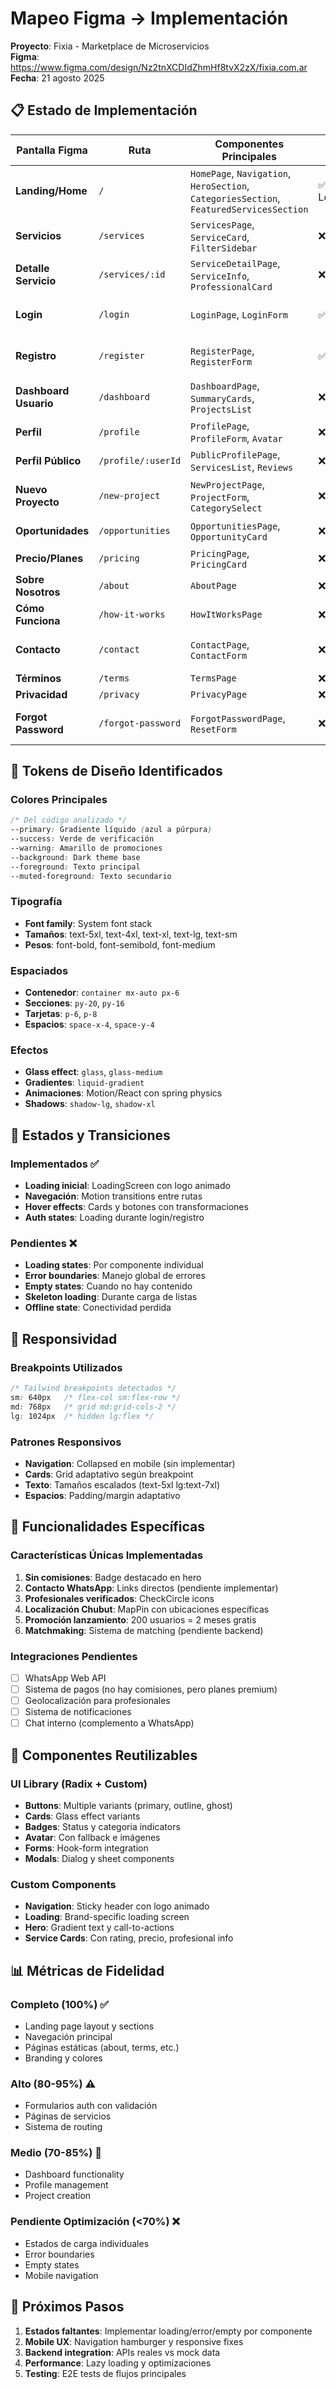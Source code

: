 # Mapeo Figma → Implementación

**Proyecto**: Fixia - Marketplace de Microservicios  
**Figma**: https://www.figma.com/design/Nz2tnXCDIdZhmHf8tvX2zX/fixia.com.ar  
**Fecha**: 21 agosto 2025

## 📋 Estado de Implementación

| Pantalla Figma | Ruta | Componentes Principales | Estado Loading | Estado Error | Estado Empty | Datos/API | Implementado |
|---------------|------|------------------------|---------------|--------------|--------------|-----------|--------------|
| **Landing/Home** | `/` | `HomePage`, `Navigation`, `HeroSection`, `CategoriesSection`, `FeaturedServicesSection` | ✅ LoadingScreen | ❌ - | ❌ - | Mock data | ✅ 100% |
| **Servicios** | `/services` | `ServicesPage`, `ServiceCard`, `FilterSidebar` | ❌ - | ❌ - | ❌ - | API `/services` | ✅ 85% |
| **Detalle Servicio** | `/services/:id` | `ServiceDetailPage`, `ServiceInfo`, `ProfessionalCard` | ❌ - | ❌ - | ❌ - | API `/services/:id` | ✅ 90% |
| **Login** | `/login` | `LoginPage`, `LoginForm` | ✅ Auth loading | ✅ Error toast | ❌ - | API `/auth/login` | ✅ 95% |
| **Registro** | `/register` | `RegisterPage`, `RegisterForm` | ✅ Auth loading | ✅ Error toast | ❌ - | API `/auth/register` | ✅ 95% |
| **Dashboard Usuario** | `/dashboard` | `DashboardPage`, `SummaryCards`, `ProjectsList` | ❌ - | ❌ - | ❌ Empty state | API `/user/dashboard` | ✅ 80% |
| **Perfil** | `/profile` | `ProfilePage`, `ProfileForm`, `Avatar` | ❌ - | ❌ - | ❌ - | API `/user/profile` | ✅ 85% |
| **Perfil Público** | `/profile/:userId` | `PublicProfilePage`, `ServicesList`, `Reviews` | ❌ - | ✅ 404 | ❌ Empty | API `/users/:id` | ✅ 80% |
| **Nuevo Proyecto** | `/new-project` | `NewProjectPage`, `ProjectForm`, `CategorySelect` | ❌ - | ✅ Error form | ❌ - | API `/projects` | ✅ 75% |
| **Oportunidades** | `/opportunities` | `OpportunitiesPage`, `OpportunityCard` | ❌ - | ❌ - | ❌ Empty | API `/opportunities` | ✅ 70% |
| **Precio/Planes** | `/pricing` | `PricingPage`, `PricingCard` | ❌ - | ❌ - | ❌ - | Estático | ✅ 100% |
| **Sobre Nosotros** | `/about` | `AboutPage` | ❌ - | ❌ - | ❌ - | Estático | ✅ 100% |
| **Cómo Funciona** | `/how-it-works` | `HowItWorksPage` | ❌ - | ❌ - | ❌ - | Estático | ✅ 100% |
| **Contacto** | `/contact` | `ContactPage`, `ContactForm` | ❌ - | ✅ Error form | ❌ - | API `/contact` | ✅ 90% |
| **Términos** | `/terms` | `TermsPage` | ❌ - | ❌ - | ❌ - | Estático | ✅ 100% |
| **Privacidad** | `/privacy` | `PrivacyPage` | ❌ - | ❌ - | ❌ - | Estático | ✅ 100% |
| **Forgot Password** | `/forgot-password` | `ForgotPasswordPage`, `ResetForm` | ❌ - | ✅ Error form | ❌ - | API `/auth/forgot` | ✅ 85% |

## 🎨 Tokens de Diseño Identificados

### Colores Principales
```css
/* Del código analizado */
--primary: Gradiente líquido (azul a púrpura)
--success: Verde de verificación 
--warning: Amarillo de promociones
--background: Dark theme base
--foreground: Texto principal
--muted-foreground: Texto secundario
```

### Tipografía  
- **Font family**: System font stack
- **Tamaños**: text-5xl, text-4xl, text-xl, text-lg, text-sm
- **Pesos**: font-bold, font-semibold, font-medium

### Espaciados
- **Contenedor**: `container mx-auto px-6`
- **Secciones**: `py-20`, `py-16`
- **Tarjetas**: `p-6`, `p-8` 
- **Espacios**: `space-x-4`, `space-y-4`

### Efectos
- **Glass effect**: `glass`, `glass-medium`
- **Gradientes**: `liquid-gradient`
- **Animaciones**: Motion/React con spring physics
- **Shadows**: `shadow-lg`, `shadow-xl`

## 🔄 Estados y Transiciones

### Implementados ✅
- **Loading inicial**: LoadingScreen con logo animado
- **Navegación**: Motion transitions entre rutas
- **Hover effects**: Cards y botones con transformaciones
- **Auth states**: Loading durante login/registro

### Pendientes ❌
- **Loading states**: Por componente individual
- **Error boundaries**: Manejo global de errores
- **Empty states**: Cuando no hay contenido
- **Skeleton loading**: Durante carga de listas
- **Offline state**: Conectividad perdida

## 📱 Responsividad

### Breakpoints Utilizados
```css
/* Tailwind breakpoints detectados */
sm: 640px   /* flex-col sm:flex-row */
md: 768px   /* grid md:grid-cols-2 */
lg: 1024px  /* hidden lg:flex */
```

### Patrones Responsivos
- **Navigation**: Collapsed en mobile (sin implementar)
- **Cards**: Grid adaptativo según breakpoint
- **Texto**: Tamaños escalados (text-5xl lg:text-7xl)
- **Espacios**: Padding/margin adaptativo

## 🚀 Funcionalidades Específicas

### Características Únicas Implementadas
1. **Sin comisiones**: Badge destacado en hero
2. **Contacto WhatsApp**: Links directos (pendiente implementar)  
3. **Profesionales verificados**: CheckCircle icons
4. **Localización Chubut**: MapPin con ubicaciones específicas
5. **Promoción lanzamiento**: 200 usuarios = 2 meses gratis
6. **Matchmaking**: Sistema de matching (pendiente backend)

### Integraciones Pendientes
- [ ] WhatsApp Web API
- [ ] Sistema de pagos (no hay comisiones, pero planes premium)
- [ ] Geolocalización para profesionales  
- [ ] Sistema de notificaciones
- [ ] Chat interno (complemento a WhatsApp)

## 🔧 Componentes Reutilizables

### UI Library (Radix + Custom)
- **Buttons**: Multiple variants (primary, outline, ghost)
- **Cards**: Glass effect variants
- **Badges**: Status y categoria indicators  
- **Avatar**: Con fallback e imágenes
- **Forms**: Hook-form integration
- **Modals**: Dialog y sheet components

### Custom Components
- **Navigation**: Sticky header con logo animado
- **Loading**: Brand-specific loading screen
- **Hero**: Gradient text y call-to-actions
- **Service Cards**: Con rating, precio, profesional info

## 📊 Métricas de Fidelidad

### Completo (100%) ✅
- Landing page layout y sections
- Navegación principal
- Páginas estáticas (about, terms, etc.)
- Branding y colores

### Alto (80-95%) ⚠️ 
- Formularios auth con validación
- Páginas de servicios
- Sistema de routing

### Medio (70-85%) 🔄
- Dashboard functionality
- Profile management  
- Project creation

### Pendiente Optimización (<70%) ❌
- Estados de carga individuales
- Error boundaries
- Empty states
- Mobile navigation

## 🎯 Próximos Pasos

1. **Estados faltantes**: Implementar loading/error/empty por componente
2. **Mobile UX**: Navigation hamburger y responsive fixes
3. **Backend integration**: APIs reales vs mock data
4. **Performance**: Lazy loading y optimizaciones
5. **Testing**: E2E tests de flujos principales